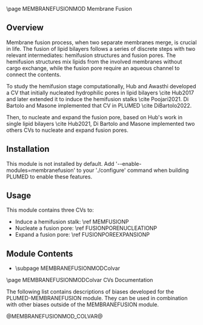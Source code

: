\page MEMBRANEFUSIONMOD Membrane Fusion

<!-- 
description: a set of collective variables that induces different steps in the MF process.
authors: Ary Lautaro Di Bartolo, Diego Masone
reference: \cite DiBartolo2022 \cite Hub2017 \cite Hub2021 \cite Poojari2021
-->

## Overview

Membrane fusion process, when two separate membranes merge, is crucial in life. The fusion of lipid bilayers follows a series of discrete steps with two relevant intermediates: hemifusion structures and fusion pores. The hemifusion structures mix lipids from the involved membranes without cargo exchange, while the fusion pore require an aqueous channel to connect the contents.

To study the hemifusion stage computationally, Hub and Awasthi developed a CV that initially nucleated hydrophilic pores in lipid bilayers \cite Hub2017 and later extended it to induce the hemifusion stalks \cite Poojari2021. Di Bartolo and Masone implemented that CV in PLUMED \cite DiBartolo2022.

Then, to nucleate and expand the fusion pore, based on Hub's work  in single lipid bilayers \cite Hub2021, Di Bartolo and Masone implemented two others CVs to nucleate and expand fusion pores.

## Installation 

This module is not installed by default. Add '\-\-enable-modules=membranefusion' to your './configure' command when building PLUMED to enable these features.

## Usage

This module contains three CVs to:

- Induce a hemifusion stalk: \ref MEMFUSIONP
- Nucleate a fusion pore: \ref FUSIONPORENUCLEATIONP
- Expand a fusion pore: \ref FUSIONPOREEXPANSIONP

## Module Contents
- \subpage MEMBRANEFUSIONMODColvar

\page MEMBRANEFUSIONMODColvar CVs Documentation

The following list contains descriptions of biases developed for the PLUMED-MEMBRANEFUSION module. They can be used in combination with other biases outside of the MEMBRANEFUSION module.

@MEMBRANEFUSIONMOD_COLVAR@